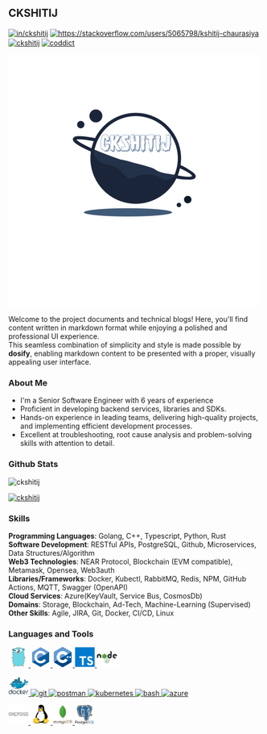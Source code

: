## CKSHITIJ 

<p align="left">
<a href="https://linkedin.com/in/in/ckshitij" target="blank"><img align="center" src="https://raw.githubusercontent.com/rahuldkjain/github-profile-readme-generator/master/src/images/icons/Social/linked-in-alt.svg" alt="in/ckshitij" height="30" width="40" /></a>
<a href="https://stackoverflow.com/users/https://stackoverflow.com/users/5065798/kshitij-chaurasiya" target="blank"><img align="center" src="https://raw.githubusercontent.com/rahuldkjain/github-profile-readme-generator/master/src/images/icons/Social/stack-overflow.svg" alt="https://stackoverflow.com/users/5065798/kshitij-chaurasiya" height="30" width="40" /></a>
<a href="https://kaggle.com/ckshitij" target="blank"><img align="center" src="https://raw.githubusercontent.com/rahuldkjain/github-profile-readme-generator/master/src/images/icons/Social/kaggle.svg" alt="ckshitij" height="30" width="40" /></a>
<a href="https://www.hackerrank.com/coddict" target="blank"><img align="center" src="https://raw.githubusercontent.com/rahuldkjain/github-profile-readme-generator/master/src/images/icons/Social/hackerrank.svg" alt="coddict" height="30" width="40" /></a>
</p>

![](favicon.png)

Welcome to the project documents and technical blogs! Here, you'll find content written in markdown format while enjoying a polished and professional UI experience.  
This seamless combination of simplicity and style is made possible by **dosify**, enabling markdown content to be presented with a proper, visually appealing user interface.

### About Me

- I'm a Senior Software Engineer with 6 years of experience
- Proficient in developing backend services, libraries and SDKs.
- Hands-on experience in leading teams, delivering high-quality projects, and implementing efficient development processes.
- Excellent at troubleshooting, root cause analysis and problem-solving skills with attention to detail.

### Github Stats

<p align="left"> <img src="https://komarev.com/ghpvc/?username=ckshitij&label=Profile%20views&color=0e75b6&style=flat" alt="ckshitij" /> </p>

<p align="left"> <a href="https://github.com/ryo-ma/github-profile-trophy"><img src="https://github-profile-trophy.vercel.app/?username=ckshitij" alt="ckshitij" /></a> </p>

### Skills

**Programming Languages**: Golang, C++, Typescript, Python, Rust  
**Software Development**: RESTful APIs, PostgreSQL, Github, Microservices, Data Structures/Algorithm  
**Web3 Technologies**: NEAR Protocol, Blockchain (EVM compatible), Metamask, Opensea, Web3auth  
**Libraries/Frameworks**: Docker, Kubectl, RabbitMQ, Redis, NPM, GitHub Actions, MQTT, Swagger (OpenAPI)  
**Cloud Services**: Azure(KeyVault, Service Bus, CosmosDb)  
**Domains**: Storage, Blockchain, Ad-Tech, Machine-Learning (Supervised)  
**Other Skills**: Agile, JIRA, Git, Docker, CI/CD, Linux  

### Languages and Tools

<p align="left">
<a href="https://golang.org" target="_blank" rel="noreferrer"> <img src="https://raw.githubusercontent.com/devicons/devicon/master/icons/go/go-original.svg" alt="go" width="40" height="40"/> </a>
<a href="https://www.cprogramming.com/" target="_blank" rel="noreferrer"> <img src="https://raw.githubusercontent.com/devicons/devicon/master/icons/c/c-original.svg" alt="c" width="40" height="40"/> </a>
<a href="https://www.w3schools.com/cpp/" target="_blank" rel="noreferrer"> <img src="https://raw.githubusercontent.com/devicons/devicon/master/icons/cplusplus/cplusplus-original.svg" alt="cplusplus" width="40" height="40"/> </a>
<a href="https://www.typescriptlang.org/" target="_blank" rel="noreferrer"> <img src="https://raw.githubusercontent.com/devicons/devicon/master/icons/typescript/typescript-original.svg" alt="typescript" width="40" height="40"/> </a>
<a href="https://nodejs.org" target="_blank" rel="noreferrer"> <img src="https://raw.githubusercontent.com/devicons/devicon/master/icons/nodejs/nodejs-original-wordmark.svg" alt="nodejs" width="40" height="40"/> </a> 

<a href="https://www.docker.com/" target="_blank" rel="noreferrer"> <img src="https://raw.githubusercontent.com/devicons/devicon/master/icons/docker/docker-original-wordmark.svg" alt="docker" width="40" height="40"/> </a>
<a href="https://git-scm.com/" target="_blank" rel="noreferrer"> <img src="https://www.vectorlogo.zone/logos/git-scm/git-scm-icon.svg" alt="git" width="40" height="40"/> </a> 
<a href="https://postman.com" target="_blank" rel="noreferrer"> <img src="https://www.vectorlogo.zone/logos/getpostman/getpostman-icon.svg" alt="postman" width="40" height="40"/> </a> 
<a href="https://kubernetes.io" target="_blank" rel="noreferrer"> <img src="https://www.vectorlogo.zone/logos/kubernetes/kubernetes-icon.svg" alt="kubernetes" width="40" height="40"/> </a>
<a href="https://www.gnu.org/software/bash/" target="_blank" rel="noreferrer"> <img src="https://www.vectorlogo.zone/logos/gnu_bash/gnu_bash-icon.svg" alt="bash" width="40" height="40"/> </a>
<a href="https://azure.microsoft.com/en-in/" target="_blank" rel="noreferrer"> <img src="https://www.vectorlogo.zone/logos/microsoft_azure/microsoft_azure-icon.svg" alt="azure" width="40" height="40"/> </a>

<a href="https://expressjs.com" target="_blank" rel="noreferrer"> <img src="https://raw.githubusercontent.com/devicons/devicon/master/icons/express/express-original-wordmark.svg" alt="express" width="40" height="40"/> </a> 
<a href="https://www.linux.org/" target="_blank" rel="noreferrer"> <img src="https://raw.githubusercontent.com/devicons/devicon/master/icons/linux/linux-original.svg" alt="linux" width="40" height="40"/> </a> 
<a href="https://www.mongodb.com/" target="_blank" rel="noreferrer"> <img src="https://raw.githubusercontent.com/devicons/devicon/master/icons/mongodb/mongodb-original-wordmark.svg" alt="mongodb" width="40" height="40"/> </a> 
<a href="https://www.postgresql.org" target="_blank" rel="noreferrer"> <img src="https://raw.githubusercontent.com/devicons/devicon/master/icons/postgresql/postgresql-original-wordmark.svg" alt="postgresql" width="40" height="40"/> </a> 
</p>
